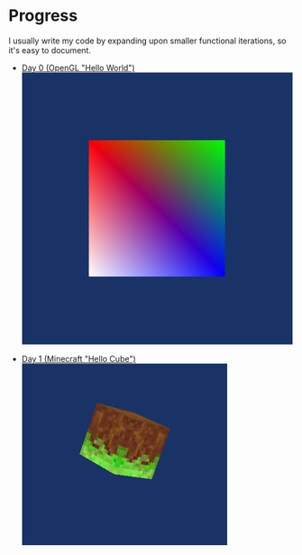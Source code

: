 # Progress
I usually write my code by expanding upon smaller functional iterations, so it's easy to document.

- [Day 0 (OpenGL "Hello World")](https://github.com/gbrls/myncraft/blob/4d16cab566b8c2e36e23c29ca5cf64d35191eda8/src/main.cpp)  
![](screenshots/day0.jpg)  

- [Day 1 (Minecraft "Hello Cube")](https://github.com/gbrls/myncraft/tree/48595563b984af3f6ec80cef53db212969c2136f)  
![](screenshots/day1.jpg)
